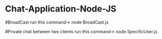 # Chat-Application-Node-JS
#BroadCast
run this command-> node BroadCast.js

#Private chat between two clients
run this command-> node SpecificUser.js

